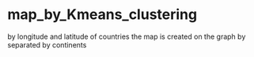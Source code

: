 # map_by_Kmeans_clustering
by longitude and latitude of countries the map is created on the graph by separated by continents
